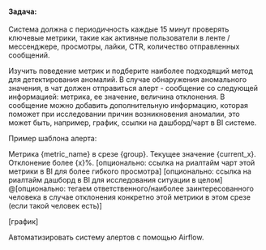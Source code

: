 #### Задача:

Система должна с периодичность каждые 15 минут проверять ключевые метрики, такие как активные пользователи в ленте / мессенджере, просмотры, лайки, CTR, количество отправленных сообщений. 

Изучить поведение метрик и подберите наиболее подходящий метод для детектирования аномалий.
В случае обнаружения аномального значения, в чат должен отправиться алерт - сообщение со следующей информацией: метрика, ее значение, величина отклонения.
В сообщение можно добавить дополнительную информацию, которая поможет при исследовании причин возникновения аномалии, это может быть, например,  график, ссылки на дашборд/чарт в BI системе. 

Пример шаблона алерта: 

Метрика {metric_name} в срезе {group}. 
Текущее значение {current_x}. Отклонение более {x}%.
[опционально: ссылка на риалтайм чарт этой метрики в BI для более гибкого просмотра]
[опционально: ссылка на риалтайм дашборд в BI для исследования ситуации в целом]
@[опционально: тегаем ответственного/наиболее заинтересованного человека в случае отклонения конкретно 
  этой метрики в этом срезе (если такой человек есть)]
   
[график]


Автоматизировать систему алертов с помощью Airflow.
